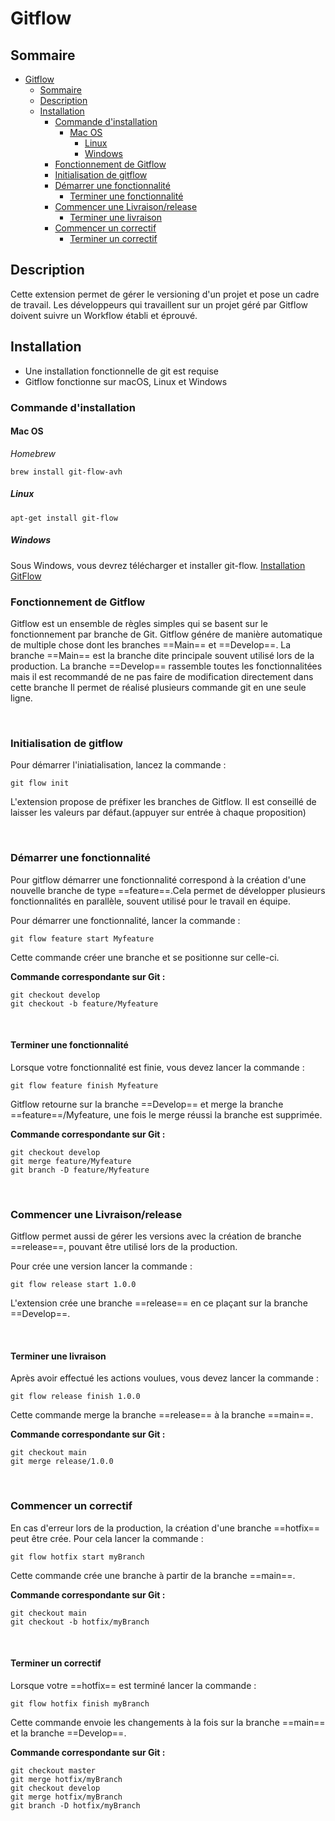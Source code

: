 # Gitflow

## Sommaire

- [Gitflow](#gitflow)
  - [Sommaire](#sommaire)
  - [Description](#description)
  - [Installation](#installation)
    - [Commande d'installation](#commande-dinstallation)
      - [Mac OS](#mac-os)
        - [Linux](#linux)
        - [Windows](#windows)
    - [Fonctionnement de Gitflow](#fonctionnement-de-gitflow)
    - [Initialisation de gitflow](#initialisation-de-gitflow)
    - [Démarrer une fonctionnalité](#démarrer-une-fonctionnalité)
      - [Terminer une fonctionnalité](#terminer-une-fonctionnalité)
    - [Commencer une Livraison/release](#commencer-une-livraisonrelease)
      - [Terminer une livraison](#terminer-une-livraison)
    - [Commencer un correctif](#commencer-un-correctif)
      - [Terminer un correctif](#terminer-un-correctif)

## Description

Cette extension permet de gérer le versioning d'un projet et pose un cadre de travail.
Les développeurs qui travaillent sur un projet géré par Gitflow doivent suivre un Workflow établi et éprouvé.

## Installation

- Une installation fonctionnelle de git est requise
- Gitflow fonctionne sur macOS, Linux et Windows

### Commande d'installation

#### Mac OS

_Homebrew_

```
brew install git-flow-avh
```

##### Linux

```
apt-get install git-flow
```

##### Windows

Sous Windows, vous devrez télécharger et installer git-flow.
[Installation GitFlow](https://git-scm.com/download/win)

### Fonctionnement de Gitflow

Gitflow est un ensemble de règles simples qui se basent sur le fonctionnement par branche de Git.
Gitflow génére de manière automatique de multiple chose dont les branches ==Main== et ==Develop==.
La branche ==Main== est la branche dite principale souvent utilisé lors de la production.
La branche ==Develop== rassemble toutes les fonctionnalitées mais il est recommandé de ne pas faire de modification directement dans cette branche
Il permet de réalisé plusieurs commande git en une seule ligne.

</br>

### Initialisation de gitflow

Pour démarrer l'iniatialisation, lancez la commande :

```
git flow init
```

L'extension propose de préfixer les branches de Gitflow. Il est conseillé de laisser les valeurs par défaut.(appuyer sur entrée à chaque proposition)

</br>

### Démarrer une fonctionnalité

Pour gitflow démarrer une fonctionnalité correspond à la création d'une nouvelle branche de type ==feature==.Cela permet de développer plusieurs fonctionnalités en parallèle, souvent utilisé pour le travail en équipe.

Pour démarrer une fonctionnalité, lancer la commande :

```
git flow feature start Myfeature
```

Cette commande créer une branche et se positionne sur celle-ci.

**Commande correspondante sur Git :**

```
git checkout develop
git checkout -b feature/Myfeature
```

</br>

#### Terminer une fonctionnalité

Lorsque votre fonctionnalité est finie, vous devez lancer la commande :

```
git flow feature finish Myfeature
```

Gitflow retourne sur la branche ==Develop== et merge la branche ==feature==/Myfeature, une fois le merge réussi la branche est supprimée.

**Commande correspondante sur Git :**

```
git checkout develop
git merge feature/Myfeature
git branch -D feature/Myfeature
```

</br>

### Commencer une Livraison/release

Gitflow permet aussi de gérer les versions avec la création de branche ==release==, pouvant être utilisé lors de la production.

Pour crée une version lancer la commande :

```
git flow release start 1.0.0
```

L'extension crée une branche ==release== en ce plaçant sur la branche ==Develop==.

</br>

#### Terminer une livraison

Après avoir effectué les actions voulues, vous devez lancer la commande :

```
git flow release finish 1.0.0
```

Cette commande merge la branche ==release== à la branche ==main==.

**Commande correspondante sur Git :**

```
git checkout main
git merge release/1.0.0
```

</br>

### Commencer un correctif

En cas d'erreur lors de la production, la création d'une branche ==hotfix== peut être crée.
Pour cela lancer la commande :

```
git flow hotfix start myBranch
```

Cette commande crée une branche à partir de la branche ==main==.

**Commande correspondante sur Git :**

```
git checkout main
git checkout -b hotfix/myBranch
```

</br>

#### Terminer un correctif

Lorsque votre ==hotfix== est terminé lancer la commande :

```
git flow hotfix finish myBranch
```

Cette commande envoie les changements à la fois sur la branche ==main== et la branche ==Develop==.

**Commande correspondante sur Git :**

```
git checkout master
git merge hotfix/myBranch
git checkout develop
git merge hotfix/myBranch
git branch -D hotfix/myBranch
```
